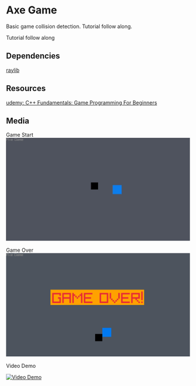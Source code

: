 # Axe Game
Basic game collision detection. Tutorial follow along.

Tutorial follow along

## Dependencies
[raylib](https://www.raylib.com/)

## Resources
[udemy: C++ Fundamentals: Game Programming For Beginners](https://www.udemy.com/course/cpp-fundamentals/)

## Media
Game Start
![Game Start](docs/graphics/axeGameStartGame.png)

Game Over
![Game Over](docs/graphics/axeGameGameOver.png)

Video Demo

[![Video Demo](https://img.youtube.com/vi/G0WSqLFCUjM/0.jpg)](https://www.youtube.com/watch?v=G0WSqLFCUjM)